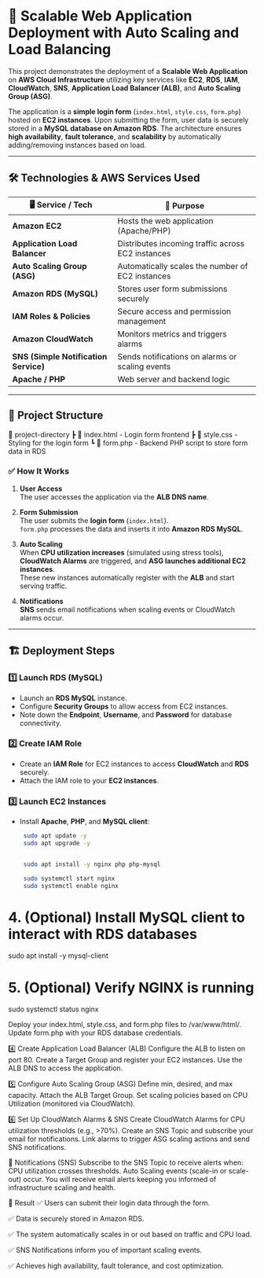 # 🚀 Scalable Web Application Deployment with Auto Scaling and Load Balancing

This project demonstrates the deployment of a **Scalable Web Application** on **AWS Cloud Infrastructure** utilizing key services like **EC2**, **RDS**, **IAM**, **CloudWatch**, **SNS**, **Application Load Balancer (ALB)**, and **Auto Scaling Group (ASG)**.

The application is a **simple login form** (`index.html`, `style.css`, `form.php`) hosted on **EC2 instances**. Upon submitting the form, user data is securely stored in a **MySQL database on Amazon RDS**. The architecture ensures **high availability**, **fault tolerance**, and **scalability** by automatically adding/removing instances based on load.

---

## 🛠️ Technologies & AWS Services Used

| 🖥️ Service / Tech             | 🔧 Purpose                                          |
|-------------------------------|-----------------------------------------------------|
| **Amazon EC2**                | Hosts the web application (Apache/PHP)             |
| **Application Load Balancer** | Distributes incoming traffic across EC2 instances  |
| **Auto Scaling Group (ASG)**  | Automatically scales the number of EC2 instances   |
| **Amazon RDS (MySQL)**        | Stores user form submissions securely              |
| **IAM Roles & Policies**      | Secure access and permission management            |
| **Amazon CloudWatch**         | Monitors metrics and triggers alarms               |
| **SNS (Simple Notification Service)** | Sends notifications on alarms or scaling events |
| **Apache / PHP**              | Web server and backend logic                       |

---

## 📁 Project Structure
📂 project-directory ┣ 📄 index.html - Login form frontend ┣ 📄 style.css - Styling for the login form ┗ 📄 form.php - Backend PHP script to store form data in RDS


### ✅ How It Works

1. **User Access**  
   The user accesses the application via the **ALB DNS name**.

2. **Form Submission**  
   The user submits the **login form** (`index.html`).  
   `form.php` processes the data and inserts it into **Amazon RDS MySQL**.

3. **Auto Scaling**  
   When **CPU utilization increases** (simulated using stress tools),  
   **CloudWatch Alarms** are triggered, and **ASG launches additional EC2 instances**.  
   These new instances automatically register with the **ALB** and start serving traffic.

4. **Notifications**  
   **SNS** sends email notifications when scaling events or CloudWatch alarms occur.

---

## 🏗️ Deployment Steps

### 1️⃣ Launch RDS (MySQL)
- Launch an **RDS MySQL** instance.
- Configure **Security Groups** to allow access from EC2 instances.
- Note down the **Endpoint**, **Username**, and **Password** for database connectivity.

### 2️⃣ Create IAM Role
- Create an **IAM Role** for EC2 instances to access **CloudWatch** and **RDS** securely.
- Attach the IAM role to your **EC2 instances**.

### 3️⃣ Launch EC2 Instances
- Install **Apache**, **PHP**, and **MySQL client**:
  ```bash
   sudo apt update -y
   sudo apt upgrade -y


   sudo apt install -y nginx php php-mysql

   sudo systemctl start nginx
   sudo systemctl enable nginx

# 4. (Optional) Install MySQL client to interact with RDS databases
sudo apt install -y mysql-client

# 5. (Optional) Verify NGINX is running
sudo systemctl status nginx


Deploy your index.html, style.css, and form.php files to /var/www/html/.
Update form.php with your RDS database credentials.

4️⃣ Create Application Load Balancer (ALB)
Configure the ALB to listen on port 80.
Create a Target Group and register your EC2 instances.
Use the ALB DNS to access the application.

5️⃣ Configure Auto Scaling Group (ASG)
Define min, desired, and max capacity.
Attach the ALB Target Group.
Set scaling policies based on CPU Utilization (monitored via CloudWatch).

6️⃣ Set Up CloudWatch Alarms & SNS
Create CloudWatch Alarms for CPU utilization thresholds (e.g., >70%).
Create an SNS Topic and subscribe your email for notifications.
Link alarms to trigger ASG scaling actions and send SNS notifications.

📧 Notifications (SNS)
Subscribe to the SNS Topic to receive alerts when:
CPU utilization crosses thresholds.
Auto Scaling events (scale-in or scale-out) occur.
You will receive email alerts keeping you informed of infrastructure scaling and health.

🎉 Result
✅ Users can submit their login data through the form.

✅ Data is securely stored in Amazon RDS.

✅ The system automatically scales in or out based on traffic and CPU load.

✅ SNS Notifications inform you of important scaling events.

✅ Achieves high availability, fault tolerance, and cost optimization.


